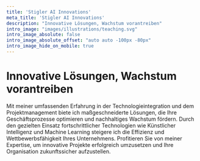 ```yaml
---
title: 'Stigler AI Innovations'
meta_title: 'Stigler AI Innovations'
description: "Innovative Lösungen, Wachstum vorantreiben"
intro_image: "images/illustrations/teaching.svg"
intro_image_absolute: false
intro_image_absolute_offset: "auto auto -100px -80px"
intro_image_hide_on_mobile: true
---
```


# Innovative Lösungen, Wachstum vorantreiben

Mit meiner umfassenden Erfahrung in der Technologieintegration und dem Projektmanagement biete ich maßgeschneiderte Lösungen, die Ihre Geschäftsprozesse optimieren und nachhaltiges Wachstum fördern. Durch den gezielten Einsatz fortschrittlicher Technologien wie Künstlicher Intelligenz und Machine Learning steigere ich die Effizienz und Wettbewerbsfähigkeit Ihres Unternehmens. Profitieren Sie von meiner Expertise, um innovative Projekte erfolgreich umzusetzen und Ihre Organisation zukunftssicher aufzustellen.
